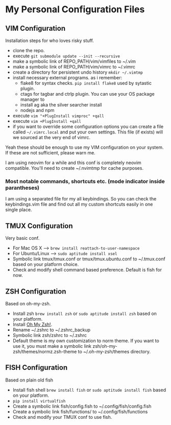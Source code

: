 # My Personal Configuration Files

## VIM Configuration

Installation steps for who loves risky stuff.

- clone the repo.
- execute `git submodule update --init --recursive`
- make a symbolic link of REPO_PATH/vim/vimfiles to ~/.vim
- make a symbolic link of REPO_PATH/vim/vimrc to ~/.vimrc
- create a directory for persistent undo history `mkdir ~/.vimtmp`
- install necessary external programs. as i remember:
    - flake8 for syntax checks. `pip install flake8` used by sytastic plugin.
    - ctags for tagbar and ctrlp plugin. You can use your OS package manager to
    - install ag aka the silver searcher install
    - nodejs and npm
- execute `vim "+PlugInstall vimproc" +qall`
- execute `vim +PlugInstall +qall`
- if you want to override some configuration options you can create a file
  called `~/.vimrc.local` and put your own settings. This file (if exists) will
  we sourced at the very end of vimrc.

Yeah these should be enough to use my VIM configuration on your system. If
these are not sufficient, please warn me.

I am using neovim for a while and this conf is completely neovim compatible. You'll need to create ~/.nvimtmp for cache purposes.

### Most notable commands, shortcuts etc. (mode indicator inside parantheses)

I am using a separated file for my all keybindings. So you can check the
keybindings.vim file and find out all my custom shortcuts easily in one single
place.

## TMUX Configuration

Very basic conf.
- For Mac OS X --> `brew install reattach-to-user-namespace`
- For Ubuntu/Linux --> `sudo aptitude install xsel`
- Symbolic link tmux/tmux.conf or tmux/tmux.ubuntu.conf to ~/.tmux.conf based
  on your platform choice.
- Check and modify shell command based preference. Default is fish for now.

## ZSH Configuration

Based on oh-my-zsh.
- Install zsh `brew install zsh` or `sudo aptitude install zsh` based on your
  platform.
- Install [Oh My Zsh!](https://github.com/robbyrussell/oh-my-zsh).
- Rename ~/.zshrc to ~/.zshrc_backup
- Symbolic link zsh/zshrc to ~/.zshrc
- Default theme is my own customization to norm theme. If you want to use it,
  you must make a symbolic link zsh/oh-my-zsh/themes/normz.zsh-theme to
  ~/.oh-my-zsh/themes directory.

## FISH Configuration

Based on plain old fish
- Install fish shell `brew install fish` or `sudo aptitude install fish` based
  on your platform.
- `pip install virtualfish`
- Create a symbolic link fish/config.fish to ~/.config/fish/config.fish
- Create a symbolic link fish/functions/ to ~/.config/fish/functions
- Check and modify your TMUX conf to use fish.
